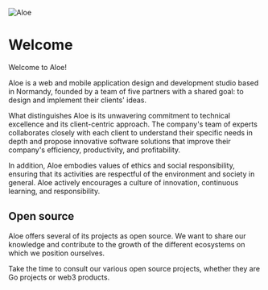 ![Aloe](https://i.ibb.co/4pgWL25/Logo-02.jpg)

# Welcome

Welcome to Aloe! 

Aloe is a web and mobile application design and development studio based in Normandy, founded by a team of five partners with a shared goal: to design and implement their clients' ideas.

What distinguishes Aloe is its unwavering commitment to technical excellence and its client-centric approach. The company's team of experts collaborates closely with each client to understand their specific needs in depth and propose innovative software solutions that improve their company's efficiency, productivity, and profitability.

In addition, Aloe embodies values of ethics and social responsibility, ensuring that its activities are respectful of the environment and society in general. Aloe actively encourages a culture of innovation, continuous learning, and responsibility.

## Open source

Aloe offers several of its projects as open source. We want to share our knowledge and contribute to the growth of the different ecosystems on which we position ourselves.

Take the time to consult our various open source projects, whether they are Go projects or web3 products.